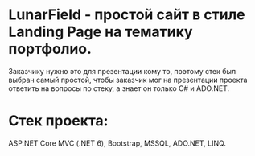 # LunarField - простой сайт в стиле Landing Page на тематику портфолио.<br>
Заказчику нужно это для презентации кому то, поэтому стек был выбран самый простой, чтобы заказчик мог на презентации проекта ответить на вопросы по стеку, а знает он только C# и ADO.NET.

# Стек проекта:<br>
ASP.NET Core MVC (.NET 6), Bootstrap, MSSQL, ADO.NET, LINQ.
